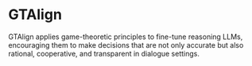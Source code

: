 # GTAlign
GTAlign applies game-theoretic principles to fine-tune reasoning LLMs, encouraging them to make decisions that are not only accurate but also rational, cooperative, and transparent in dialogue settings.
